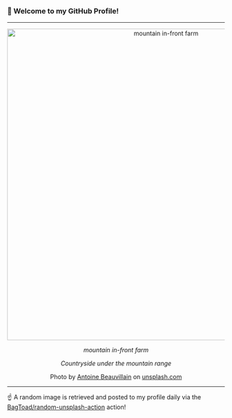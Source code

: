 ### 👋 Welcome to my GitHub Profile!

----

<div align="center">
  <img width="720" src="https://images.unsplash.com/photo-1446031951969-354c9c482c64?crop=entropy&cs=tinysrgb&fit=max&fm=jpg&ixid=M3w1NTI0OTR8MHwxfHJhbmRvbXx8fHx8fHx8fDE3NDE3NTk5OTZ8&ixlib=rb-4.0.3&q=80&w=1080" alt="mountain in-front farm">
  
  <em>mountain in-front farm</em>
  
  <em>Countryside under the mountain range</em>
  
  Photo by [Antoine Beauvillain](https://www.behance.net/French_Villain) on [unsplash.com](https://unsplash.com/)
</div>

----

☝️ A random image is retrieved and posted to my profile daily via the [BagToad/random-unsplash-action](https://github.com/BagToad/random-unsplash-action) action!
